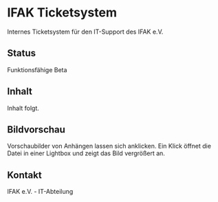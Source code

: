 # IFAK Ticketsystem

Internes Ticketsystem für den IT-Support des IFAK e.V.

## Status
Funktionsfähige Beta

## Inhalt
Inhalt folgt.

## Bildvorschau
Vorschaubilder von Anhängen lassen sich anklicken. Ein Klick öffnet die Datei in einer Lightbox und zeigt das Bild vergrößert an.

## Kontakt
IFAK e.V. - IT-Abteilung
